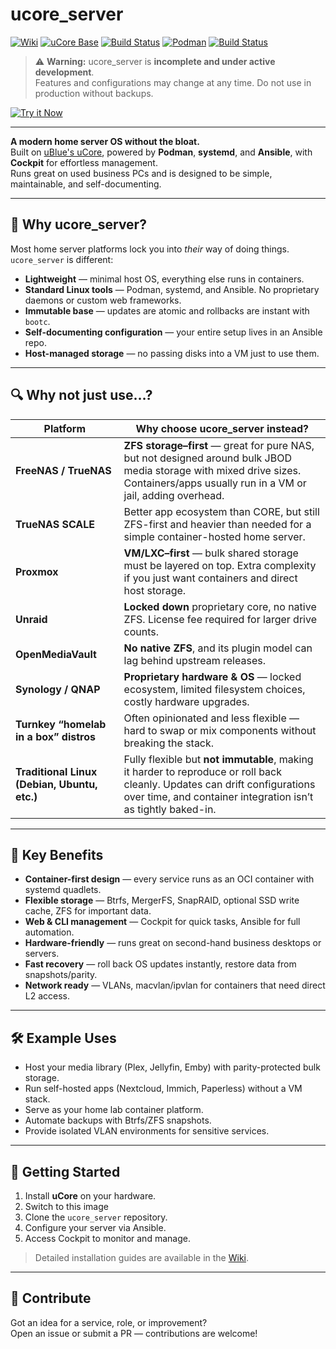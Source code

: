 # ucore_server

[![Wiki](https://img.shields.io/badge/Docs-Wiki-blue)](https://github.com/nfg42/ucore_server/wiki)
[![uCore Base](https://img.shields.io/badge/Base-uCore-orange)](https://github.com/ublue-os/ucore)
[![Build Status](https://img.shields.io/badge/Build-bootc-green)](#)
[![Podman](https://img.shields.io/badge/Container%20Runtime-Podman-purple)](https://podman.io/)
[![Build Status](https://github.com/nfg42/ucore_server/actions/workflows/build.yml/badge.svg?branch=main)](https://github.com/nfg42/ucore_server/actions/workflows/build.yml)


> ⚠ **Warning:** ucore_server is **incomplete and under active development**.  
> Features and configurations may change at any time. Do not use in production without backups.

[![Try it Now](https://img.shields.io/badge/Try%20it%20Now-Quick%20Start-brightgreen)](https://github.com/nfg42/ucore_server/wiki/Quick-Start)

---

**A modern home server OS without the bloat.**  
Built on [uBlue's uCore](https://universal-blue.org/ucore/), powered by **Podman**, **systemd**, and **Ansible**, with **Cockpit** for effortless management.  
Runs great on used business PCs and is designed to be simple, maintainable, and self-documenting.

---

## 🚀 Why ucore_server?

Most home server platforms lock you into *their* way of doing things.  
`ucore_server` is different:

- **Lightweight** — minimal host OS, everything else runs in containers.
- **Standard Linux tools** — Podman, systemd, and Ansible. No proprietary daemons or custom web frameworks.
- **Immutable base** — updates are atomic and rollbacks are instant with `bootc`.
- **Self-documenting configuration** — your entire setup lives in an Ansible repo.
- **Host-managed storage** — no passing disks into a VM just to use them.

---

## 🔍 Why not just use…?

| Platform        | Why choose **ucore_server** instead? |
|-----------------|--------------------------------------|
| **FreeNAS / TrueNAS** | **ZFS storage–first** — great for pure NAS, but not designed around bulk JBOD media storage with mixed drive sizes. Containers/apps usually run in a VM or jail, adding overhead. |
| **TrueNAS SCALE** | Better app ecosystem than CORE, but still ZFS-first and heavier than needed for a simple container-hosted home server. |
| **Proxmox**     | **VM/LXC–first** — bulk shared storage must be layered on top. Extra complexity if you just want containers and direct host storage. |
| **Unraid**      | **Locked down** proprietary core, no native ZFS. License fee required for larger drive counts. |
| **OpenMediaVault** | **No native ZFS**, and its plugin model can lag behind upstream releases. |
| **Synology / QNAP** | **Proprietary hardware & OS** — locked ecosystem, limited filesystem choices, costly hardware upgrades. |
| **Turnkey “homelab in a box” distros** | Often opinionated and less flexible — hard to swap or mix components without breaking the stack. |
| **Traditional Linux (Debian, Ubuntu, etc.)** | Fully flexible but **not immutable**, making it harder to reproduce or roll back cleanly. Updates can drift configurations over time, and container integration isn’t as tightly baked-in. |

---

## 🌟 Key Benefits

- **Container-first design** — every service runs as an OCI container with systemd quadlets.
- **Flexible storage** — Btrfs, MergerFS, SnapRAID, optional SSD write cache, ZFS for important data.
- **Web & CLI management** — Cockpit for quick tasks, Ansible for full automation.
- **Hardware-friendly** — runs great on second-hand business desktops or servers.
- **Fast recovery** — roll back OS updates instantly, restore data from snapshots/parity.
- **Network ready** — VLANs, macvlan/ipvlan for containers that need direct L2 access.

---

## 🛠 Example Uses

- Host your media library (Plex, Jellyfin, Emby) with parity-protected bulk storage.
- Run self-hosted apps (Nextcloud, Immich, Paperless) without a VM stack.
- Serve as your home lab container platform.
- Automate backups with Btrfs/ZFS snapshots.
- Provide isolated VLAN environments for sensitive services.

---

## 🏁 Getting Started

1. Install **uCore** on your hardware.
2. Switch to this image
3. Clone the `ucore_server` repository.
4. Configure your server via Ansible.
5. Access Cockpit to monitor and manage.

> Detailed installation guides are available in the [Wiki](./wiki).

---

## 🤝 Contribute

Got an idea for a service, role, or improvement?  
Open an issue or submit a PR — contributions are welcome!
